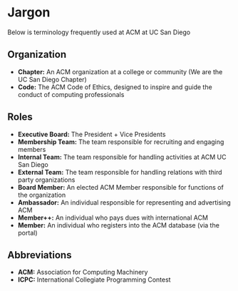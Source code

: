 # Jargon

Below is terminology frequently used at ACM at UC San Diego

## Organization

* **Chapter:** An ACM organization at a college or community \(We are the UC San Diego Chapter\)
* **Code:** The ACM Code of Ethics, designed to inspire and guide the conduct of computing professionals

## Roles

* **Executive Board:** The President + Vice Presidents
* **Membership Team:** The team responsible for recruiting and engaging members
* **Internal Team:** The team responsible for handling activities at ACM UC San Diego
* **External Team:** The team responsible for handling relations with third party organizations
* **Board Member:** An elected ACM Member responsible for functions of the organization
* **Ambassador:** An individual responsible for representing and advertising ACM
* **Member++:** An individual who pays dues with international ACM
* **Member:** An individual who registers into the ACM database \(via the portal\)

## Abbreviations

* **ACM:** Association for Computing Machinery
* **ICPC:** International Collegiate Programming Contest 

